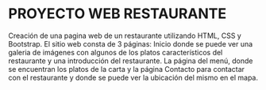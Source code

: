 # PROYECTO WEB RESTAURANTE




Creación de una pagina web de un restaurante utilizando HTML, CSS y Bootstrap. 
El sitio web consta de 3 páginas: Inicio donde se puede ver una galeria de imágenes con algunos de los platos característicos del restaurante y una introducción del restaurante. 
La página del menú, donde se encuentran los platos de la carta y la página Contacto para contactar con el restaurante y donde se puede ver la ubicación del mismo en el mapa.
 
